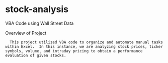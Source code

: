# stock-analysis
VBA Code using Wall Street Data

Overview of Project

      This project utilized VBA code to organize and automate manual tasks within Excel.  In this instance, we are analyzing stock prices, ticker symbols, volume, and intraday pricing to obtain a performance evaluation of given stocks.
